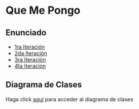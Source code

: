 # Que Me Pongo

## Enunciado
- [1ra Iteración](https://docs.google.com/document/d/1k1f-9AuIohlBGB2soSNePJ6jLxM37_tZeSD-hW_esIQ/edit)
- [2da Iteración](https://docs.google.com/document/d/10j6XB9zIhl5xox2xBEDEFsgPmueHMkyvLSHcLxl_27Y/edit)
- [3ra Iteración](https://docs.google.com/document/d/1th_F_BsF91zKuFWk6POogegljhrVW9ThybW_9U_xJZY/edit)
- [4ta Iteración](https://docs.google.com/document/d/1sy9S9EeIQr8fhatKnfTCgOfjVniJDu2viI-Av0gn0xY/edit)

## Diagrama de Clases
Haga click [aquí](https://lucid.app/lucidchart/invitations/accept/inv_02d6f843-8dcf-4e71-8d25-234b88b94ced?viewport_loc=-1476%2C-1216%2C1472%2C743%2C0_0) para acceder al diagrama de clases